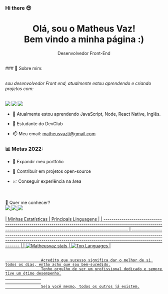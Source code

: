 ### Hi there 😎

<h1 align='center'>
  Olá, sou o Matheus Vaz!
  <br/>
  Bem vindo a minha página :)
</h1>

<p align='center'>
  Desenvolvedor Front-End
</p>
<br>
### 🌻 Sobre mim:
<br>
<br>
<p>
  <em>
 sou desenvolvedor Front end, atualmente estou aprendendo e criando projetos com:  
  </em>
</p>
<br>
 <img src="https://img.shields.io/badge/HTML5-E34F26?style=for-the-badge&logo=html5&logoColor=white" href="html-logo" />
 <img src="https://img.shields.io/badge/CSS3-1572B6?style=for-the-badge&logo=css3&logoColor=white" href="css-logo"/>
 <img src="https://img.shields.io/badge/JavaScript-F7DF1E?style=for-the-badge&logo=javascript&logoColor=black" href="javascript-logo"/>

<br>


- 🌱 Atualmente estou aprendendo JavaScript, Node, React Native, Inglês.
 
- 🚀 Estudante do DevClub
 
- 📫 Meu email: matheusvazti@gmail.com

### 📊 Metas 2022:

- 📂 Expandir meu portfólio

- 🤝 Contribuir em projetos open-source

- 📈 Conseguir experiência na área
 
<br>

💬 Quer me conhecer?
<br>
<a href="https://www.linkedin.com/in/matheus-vaz-257248227/ " /> <img src="https://img.shields.io/badge/LinkedIn-0077B5?style=for-the-badge&logo=linkedin&logoColor=white" href="instagram-image" />
<a href="https://www.instagram.com/matheus_vaz155/"/> <img src="https://img.shields.io/badge/Instagram-E4405F?style=for-the-badge&logo=instagram&logoColor=white"/>
<img src="https://img.shields.io/badge/Gmail-D14836?style=for-the-badge&logo=gmail&logoColor=white"/>
<br>
<br>
| Minhas Estatísticas                                                                                                                                                            | Principais Linguagens                                                                                                                                                                     |
| ------------------------------------------------------------------------------------------------------------------------------------------------------------------------ | ---------------------------------------------------------------------------------------------------------------------------------------------------------------------------------- |
| ![Matheusvaz stats](https://github-readme-stats.vercel.app/api?username=MatheusVazti&show_icons=true&hide_border=true&count_private=true&theme=jolly) | ![Top Languages](https://github-readme-stats.vercel.app/api/top-langs/?username=MatheusVazti&langs_count=10&count_private=true&hide_border=true&theme=jolly&layout=compact) |
<br>
<br>

                    Acredito que sucesso significa dar o melhor de si todos os dias, então acho que sou bem-sucedido.
                    Tenho orgulho de ser um profissional dedicado e sempre tive um ótimo desempenho.
                    
                    
                    Seja você mesmo, todos os outros já existem.

